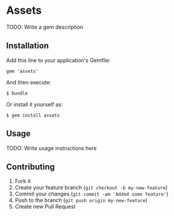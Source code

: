 # Assets

TODO: Write a gem description

## Installation

Add this line to your application's Gemfile:

    gem 'assets'

And then execute:

    $ bundle

Or install it yourself as:

    $ gem install assets

## Usage

TODO: Write usage instructions here

## Contributing

1. Fork it
2. Create your feature branch (`git checkout -b my-new-feature`)
3. Commit your changes (`git commit -am 'Added some feature'`)
4. Push to the branch (`git push origin my-new-feature`)
5. Create new Pull Request
